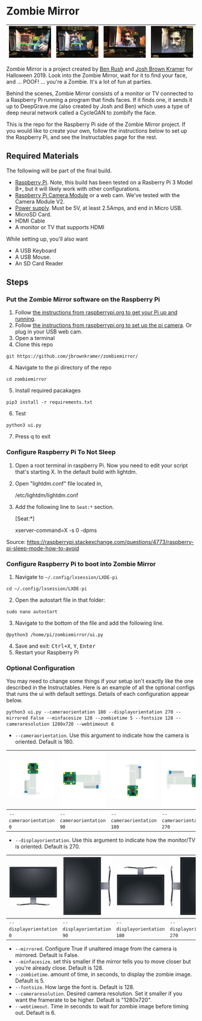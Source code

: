 # Zombie Mirror

| <img src="readmeImages/mirror0.jpg"> | <img src="readmeImages/mirror1.jpg"> | <img src="readmeImages/mirror2.jpg"> | <img src="readmeImages/mirror3.jpg"> |
|---|---|---|---|

Zombie Mirror is a project created by [Ben Rush](https://github.com/kwende/) and [Josh Brown Kramer](https://github.com/jbrownkramer/) for Halloween 2019.  Look into the Zombie Mirror, wait for it to find your face, and ... POOF! ... you're a Zombie.  It's a lot of fun at parties.

Behind the scenes, Zombie Mirror consists of a monitor or TV connected to a Raspberry Pi running a program that finds faces.  If it finds one, it sends it up to DeepGrave.me (also created by Josh and Ben) which uses a type of deep neural network called a CycleGAN to zombify the face.

This is the repo for the Raspberry Pi side of the Zombie Mirror project.  If you would like to create your own, follow the instructions below to set up the Raspberry Pi, and see the Instructables page for the rest.

## Required Materials

The following will be part of the final build.
- [Raspberry Pi](https://www.raspberrypi.org/products/).  Note, this build has been tested on a Rasberry Pi 3 Model B+, but it will likely work with other configurations.
- [Raspberry Pi Camera Module](https://www.raspberrypi.org/products/camera-module-v2/) or a web cam.  We've tested with the Camera Module V2.
- [Power supply](https://www.raspberrypi.org/products/raspberry-pi-universal-power-supply/).  Must be 5V, at least 2.5Amps, and end in Micro USB.
- MicroSD Card.
- HDMI Cable
- A monitor or TV that supports HDMI

While setting up, you'll also want 
- A USB Keyboard
- A USB Mouse.
- An SD Card Reader

## Steps

### Put the Zombie Mirror software on the Raspberry Pi
1. Follow [the instructions from raspberrypi.org to get your Pi up and running](https://projects.raspberrypi.org/en/projects/raspberry-pi-setting-up/).
2. Follow [the instructions from raspberrypi.org to set up the pi camera](https://www.raspberrypi.org/documentation/configuration/camera.md).  Or plug in your USB web cam.
4. Open a terminal
3. Clone this repo
```
git https://github.com/jbrownkramer/zombiemirror/
```
4. Navigate to the pi directory of the repo
```
cd zombiemirror
```
5. Install required pacakages
```
pip3 install -r requirements.txt
```
6. Test
```
python3 ui.py
```
7. Press q to exit

### Configure Raspberry Pi To Not Sleep
1. Open a root terminal in raspberry Pi. Now  you need to edit your script that's starting X. In the default build with lightdm.

2. Open "lightdm.conf" file located in, 

     /etc/lightdm/lightdm.conf

3. Add the following line to `Seat:*` section.

     [Seat:*]
     
     xserver-command=X -s 0 -dpms

Source: https://raspberrypi.stackexchange.com/questions/4773/raspberry-pi-sleep-mode-how-to-avoid

### Configure Raspberry Pi to boot into Zombie Mirror
1. Navigate to `~/.config/lxsession/LXDE-pi`
```
cd ~/.config/lxsession/LXDE-pi
```
2. Open the autostart file in that folder:
```
sudo nano autostart
```
3. Navigate to the bottom of the file and add the following line.
```
@python3 /home/pi/zombiemirror/ui.py
```
4. Save and exit: <kbd>Ctrl+X</kbd>, <kbd>Y</kbd>, <kbd>Enter</kbd>
5. Restart your Raspberry Pi

### Optional Configuration

You may need to change some things if your setup isn't exactly like the one described in the Instructables.  Here is an example of all the optional configs that runs the ui with default settings.  Details of each configuration appear below.

```
python3 ui.py --cameraorientation 180 --displayorientation 270 --mirrored False --minfacesize 128 --zombietime 5 --fontsize 128 --cameraresolution 1280x720 --webtimeout 6
```

- `--cameraorientation`.  Use this argument to indicate how the camera is oriented.  Default is 180.
     
| <img src="readmeImages/0.png"> | <img src="readmeImages/90.png"> | <img src="readmeImages/180.png"> | <img src="readmeImages/270.png"> |
|---|---|---|---|
| `--cameraorientation 0` | `--cameraorientation 90`  | `--cameraorientation 180`  | `--cameraorientation 270` |

- `--displayorientation`.  Use this argument to indicate how the monitor/TV is oriented.  Default is 270.
     
| <img src="readmeImages/monitor0.png"> | <img src="readmeImages/monitor90.png"> | <img src="readmeImages/monitor180.png"> | <img src="readmeImages/monitor270.png"> |
|---|---|---|---|
| `--displayorientation 0` | `--displayorientation 90`  | `--displayorientation 180`  | `--displayorientation 270` |

- `--mirrored`. Configure True if unaltered image from the camera is mirrored.  Default is False.
- `--minfacesize`. set this smaller if the mirror tells you to move closer but you're already close.  Default is 128.
- `--zombietime`. amount of time, in seconds, to display the zombie image.  Default is 5.
- `--fontsize`.  How large the font is.  Default is 128.
- `--cameraresolution`.  Desired camera resolution.  Set it smaller if you want the framerate to be higher.  Default is "1280x720".  
- `--webtimeout`.  Time in seconds to wait for zombie image before timing out.  Default is 6.
